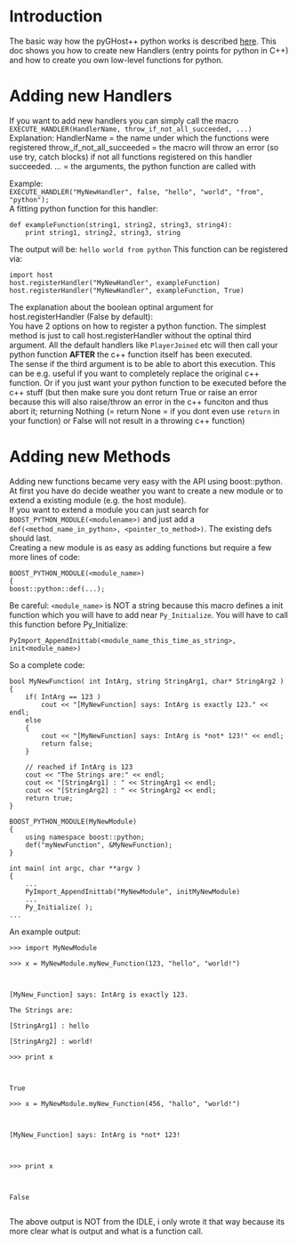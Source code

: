 # Introduction #
The basic way how the pyGHost++ python works is described [here](Handlers.md). This doc shows you how to create new Handlers (entry points for python in C++) and how to create you own low-level functions for python.

# Adding new Handlers #
If you want to add new handlers you can simply call the macro `EXECUTE_HANDLER(HandlerName, throw_if_not_all_succeeded, ...)`
Explanation:
HandlerName = the name under which the functions were registered
throw\_if\_not\_all\_succeeded = the macro will throw an error (so use try, catch blocks) if not all functions registered on this handler succeeded.
... = the arguments, the python function are called with

Example:<br />
`EXECUTE_HANDLER("MyNewHandler", false, "hello", "world", "from", "python");`
<br />
A fitting python function for this handler:
```
def exampleFunction(string1, string2, string3, string4):
    print string1, string2, string3, string
```
The output will be: `hello world from python`
This function can be registered via:
```
import host
host.registerHandler("MyNewHandler", exampleFunction) 
host.registerHandler("MyNewHandler", exampleFunction, True)
```

The explanation about the boolean optinal argument for host.registerHandler (False by default):<br />
You have 2 options on how to register a python function. The simplest method is just to call host.registerHandler without the optinal third argument. All the default handlers like `PlayerJoined` etc will then call your python function **AFTER** the c++ function itself has been executed.<br />
The sense if the third argument is to be able to abort this execution. This can be e.g. useful if you want to completely replace the original c++ function. Or if you just want your python function to be executed before the c++ stuff (but then make sure you dont return True or raise an error because this will also raise/throw an error in the c++ funciton and thus abort it; returning Nothing (= return None = if you dont even use `return` in your function) or False will not result in a throwing c++ function)

# Adding new Methods #
Adding new functions became very easy with the API using boost::python.
At first you have do decide weather you want to create a new module or to extend a existing module (e.g. the host module). <br />
If you want to extend a module you can just search for `BOOST_PYTHON_MODULE(<modulename>)` and just add a `def(<method_name_in_python>, <pointer_to_method>)`. The existing defs should last.<br />
Creating a new module is as easy as adding functions but require a few more lines of code:
```
BOOST_PYTHON_MODULE(<module_name>)
{
boost::python::def(...);
```
Be careful: `<module_name>` is NOT a string because this macro defines a init function which you will have to add near `Py_Initialize`. You will have to call this function before Py\_Initialize:
```
PyImport_AppendInittab(<module_name_this_time_as_string>, init<module_name>)
```
So a complete code:
```
bool MyNewFunction( int IntArg, string StringArg1, char* StringArg2 )
{
    if( IntArg == 123 )
        cout << "[MyNewFunction] says: IntArg is exactly 123." << endl;
    else
    {
        cout << "[MyNewFunction] says: IntArg is *not* 123!" << endl;
        return false;
    }

    // reached if IntArg is 123
    cout << "The Strings are:" << endl;
    cout << "[StringArg1] : " << StringArg1 << endl;
    cout << "[StringArg2] : " << StringArg2 << endl;
    return true;
}

BOOST_PYTHON_MODULE(MyNewModule)
{
    using namespace boost::python;
    def("myNewFunction", &MyNewFunction);
}

int main( int argc, char **argv )
{
    ...
    PyImport_AppendInittab("MyNewModule", initMyNewModule)
    ...
    Py_Initialize( );
...
```


An example output:<br>
<pre><code>&gt;&gt;&gt; import MyNewModule<br>
&gt;&gt;&gt; x = MyNewModule.myNew_Function(123, "hello", "world!")<br>
<br>
[MyNew_Function] says: IntArg is exactly 123.<br>
The Strings are:<br>
[StringArg1] : hello<br>
[StringArg2] : world!<br>
&gt;&gt;&gt; print x<br>
<br>
True<br>
&gt;&gt;&gt; x = MyNewModule.myNew_Function(456, "hallo", "world!")<br>
<br>
[MyNew_Function] says: IntArg is *not* 123!<br>
<br>
&gt;&gt;&gt; print x<br>
<br>
False<br>
</code></pre>
The above output is NOT from the IDLE, i only wrote it that way because its more clear what is output and what is a function call.